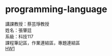 # programming-language  
講課教授：蔡芸琤教授    
姓名：張肇廷    
系級：科技117    
課程筆記區，作業連結區，專題連結區    
[HW1](https://github.com/chaotingchong-crypto/programming-language/blob/main/HW1.ipynb)  
